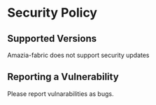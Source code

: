 # Security Policy

## Supported Versions
Amazia-fabric does not support security updates

## Reporting a Vulnerability

Please report vulnarabilities as bugs.
